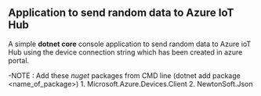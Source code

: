 ## Application to send random data to Azure IoT Hub
A simple **dotnet core** console application to send random data to Azure ioT Hub using the device connection string which has been created in azure portal.


-NOTE : Add these *nuget* packages from CMD line (dotnet add package <name_of_package>) 
        1. Microsoft.Azure.Devices.Client
        2. NewtonSoft.Json
